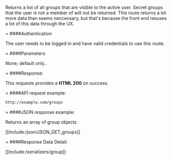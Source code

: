 <!-- --- title: GET /groups -->

Returns a list of all groups that are visible to the active user. Secret groups that the user is not a member of will not be returned. This route returns a lot more data than seems neccessary, but that's because the front end resuses a lot of this data through the UX.

=
####Authentication

The user needs to be logged in and have valid credentials to use this route.

=
####Parameters

None; default only..

=
####Response:

This requests provides a <strong>HTML 200</strong> on success.

=
####API request example:
```html
http://example.com/groups
```

=
####JSON response example:

Returns an array of group objects

[[include:/json/JSON_GET_groups]]

=
####Response Data Detail:

[[include:/serializers/group]]